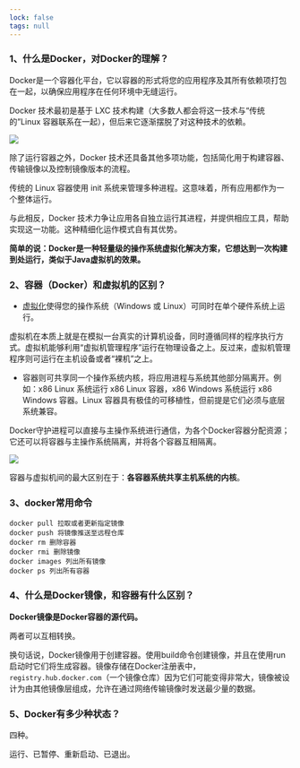 ```yaml
---
lock: false
tags: null
---
```

### 1、什么是Docker，对Docker的理解？

Docker是一个容器化平台，它以容器的形式将您的应用程序及其所有依赖项打包在一起，以确保应用程序在任何环境中无缝运行。

Docker 技术最初是基于 LXC 技术构建（大多数人都会将这一技术与“传统的”Linux 容器联系在一起），但后来它逐渐摆脱了对这种技术的依赖。

![ ](https://cdn.jsdelivr.net/gh/DogerRain/image@main/img/image-20201210172914269.png)

除了运行容器之外，Docker 技术还具备其他多项功能，包括简化用于构建容器、传输镜像以及控制镜像版本的流程。

传统的 Linux 容器使用 init 系统来管理多种进程。这意味着，所有应用都作为一个整体运行。

与此相反，Docker 技术力争让应用各自独立运行其进程，并提供相应工具，帮助实现这一功能。这种精细化运作模式自有其优势。



**简单的说：Docker是一种轻量级的操作系统虚拟化解决方案，它想达到一次构建到处运行，类似于Java虚拟机的效果。**



### 2、容器（Docker）和虚拟机的区别？

- [虚拟化](https://www.redhat.com/zh/topics/virtualization)使得您的操作系统（Windows 或 Linux）可同时在单个硬件系统上运行。

虚拟机在本质上就是在模拟一台真实的计算机设备，同时遵循同样的程序执行方式。虚拟机能够利用“虚拟机管理程序”运行在物理设备之上。反过来，虚拟机管理程序则可运行在主机设备或者“裸机”之上。

- 容器则可共享同一个操作系统内核，将应用进程与系统其他部分隔离开。例如：x86 Linux 系统运行 x86 Linux 容器，x86 Windows 系统运行 x86 Windows 容器。Linux 容器具有极佳的可移植性，但前提是它们必须与底层系统兼容。

Docker守护进程可以直接与主操作系统进行通信，为各个Docker容器分配资源；它还可以将容器与主操作系统隔离，并将各个容器互相隔离。

![ ](https://cdn.jsdelivr.net/gh/DogerRain/image@main/img/image-20201210171716057.png)



容器与虚拟机间的最大区别在于：**各容器系统共享主机系统的内核**。



### 3、docker常用命令

```
docker pull 拉取或者更新指定镜像
docker push 将镜像推送至远程仓库
docker rm 删除容器
docker rmi 删除镜像
docker images 列出所有镜像
docker ps 列出所有容器
```



### 4、什么是Docker镜像，和容器有什么区别？

**Docker镜像是Docker容器的源代码。**

两者可以互相转换。

换句话说，Docker镜像用于创建容器。使用build命令创建镜像，并且在使用run启动时它们将生成容器。镜像存储在Docker注册表中，`registry.hub.docker.com`（一个镜像仓库）因为它们可能变得非常大，镜像被设计为由其他镜像层组成，允许在通过网络传输镜像时发送最少量的数据。



### 5、Docker有多少种状态？

四种。

运行、已暂停、重新启动、已退出。